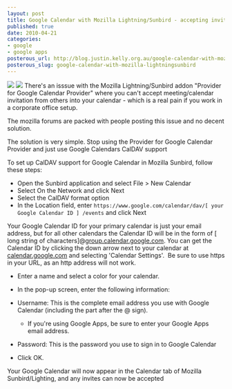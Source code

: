 ```yaml
--- 
layout: post
title: Google Calendar with Mozilla Lightning/Sunbird - accepting invites solution
published: true
date: 2010-04-21
categories: 
- google
- google apps
posterous_url: http://blog.justin.kelly.org.au/google-calendar-with-mozilla-lightningsunbird
posterous_slug: google-calendar-with-mozilla-lightningsunbird
---
```

![](http://i.minus.com/jiOJ0LDoKXUv4.jpg)
![](http://i.minus.com/ibfvZ3kVnrzbcM.png)
There's an isssue with the Mozilla Lightning/Sunbird addon "Provider for Google Calendar Provider"
where you can't accept meeting/calendar invitation from others into your calendar - which is a real pain if you work in a corporate office setup. 

The mozilla forums are packed with people posting this issue and no decent solution.

The solution is very simple. Stop using the Provider for Google Calendar Provider and just use Google Calendars CalDAV support 

To set up CalDAV support for Google Calendar in Mozilla Sunbird, follow these steps:

- Open the Sunbird application and select File > New Calendar
- Select On the Network and click Next
- Select the CalDAV format option
- In the Location field, enter `https://www.google.com/calendar/dav/[ your Google Calendar ID ] /events` and click Next

Your Google Calendar ID for your primary calendar is just your email address, but for all other calendars the Calendar ID will be in the form of [ long string of characters]@<a href="http://group.calendar.google.com">group.calendar.google.com</a>. You can get the Calendar ID by clicking the down arrow next to your calendar at <a href="http://calendar.google.com">calendar.google.com</a> and selecting 'Calendar Settings'.  Be sure to use https in your URL, as an http address will not work.

- Enter a name and select a color for your calendar.
- In the pop-up screen, enter the following information:
- Username: This is the complete email address you use with Google Calendar (including the part after the @ sign). 
  - If you're using Google Apps, be sure to enter your Google Apps email address. 

- Password: This is the password you use to sign in to Google Calendar 
- Click OK.

Your Google Calendar will now appear in the Calendar tab of Mozilla Sunbird/Lighting, and any invites can now be accepted
